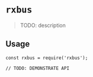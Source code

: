 # `rxbus`

> TODO: description

## Usage

```
const rxbus = require('rxbus');

// TODO: DEMONSTRATE API
```

